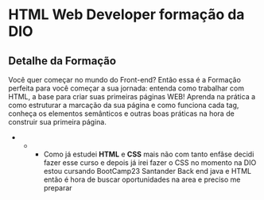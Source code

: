 # **HTML Web Developer formação da DIO**

## **Detalhe da Formação**

Você quer começar no mundo do Front-end? Então essa é a Formação perfeita para você começar a sua jornada: entenda como trabalhar com HTML, a base para criar suas primeiras páginas WEB! Aprenda na prática a como estruturar a marcação da sua página e como funciona cada tag, conheça os elementos semânticos e outras boas práticas na hora de construir sua primeira página.

- - - Como já estudei **HTML** e  **CSS** mais não com tanto enfâse decidi fazer esse curso e depois já irei fazer o CSS no momento na DIO estou cursando BootCamp23 Santander Back end java e HTML então é hora de buscar oportunidades na area e preciso me preparar
